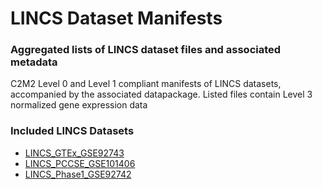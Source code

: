 # LINCS Dataset Manifests
### Aggregated lists of LINCS dataset files and associated metadata
C2M2 Level 0 and Level 1 compliant manifests of LINCS datasets, accompanied by the associated datapackage. Listed files contain Level 3 normalized gene expression data

### Included LINCS Datasets
- [LINCS_GTEx_GSE92743](https://www.ncbi.nlm.nih.gov/geo/query/acc.cgi?acc=GSE92743)
- [LINCS_PCCSE_GSE101406](https://www.ncbi.nlm.nih.gov/geo/query/acc.cgi?acc=GSE101406)
- [LINCS_Phase1_GSE92742](https://www.ncbi.nlm.nih.gov/geo/query/acc.cgi?acc=GSE92742)
